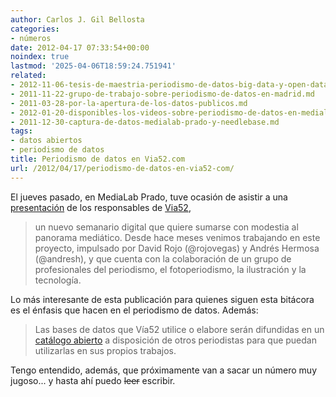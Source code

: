 ```yaml
---
author: Carlos J. Gil Bellosta
categories:
- números
date: 2012-04-17 07:33:54+00:00
noindex: true
lastmod: '2025-04-06T18:59:24.751941'
related:
- 2012-11-06-tesis-de-maestria-periodismo-de-datos-big-data-y-open-data.md
- 2011-11-22-grupo-de-trabajo-sobre-periodismo-de-datos-en-madrid.md
- 2011-03-28-por-la-apertura-de-los-datos-publicos.md
- 2012-01-20-disponibles-los-videos-sobre-periodismo-de-datos-en-medialab-prado.md
- 2011-12-30-captura-de-datos-medialab-prado-y-needlebase.md
tags:
- datos abiertos
- periodismo de datos
title: Periodismo de datos en Via52.com
url: /2012/04/17/periodismo-de-datos-en-via52-com/
---
```


El jueves pasado, en MediaLab Prado, tuve ocasión de asistir a una [presentación](http://medialab-prado.es/article/via52) de los responsables de [Via52](http://via52.com/),

> un nuevo semanario digital que quiere sumarse con modestia al panorama mediático. Desde hace meses venimos trabajando en este proyecto, impulsado por David Rojo (@rojovegas) y Andrés Hermosa (@andresh), y que cuenta con la colaboración de un grupo de profesionales del periodismo, el fotoperiodismo, la ilustración y la tecnología.

Lo más interesante de esta publicación para quienes siguen esta bitácora es el énfasis que hacen en el periodismo de datos. Además:

>Las bases de datos que Vía52 utilice o elabore serán difundidas en un [catálogo abierto](http://buzzdata.com/via52) a disposición de otros periodistas para que puedan utilizarlas en sus propios trabajos.

Tengo entendido, además, que próximamente van a sacar un número muy jugoso... y hasta ahí puedo ~~leer~~ escribir.
